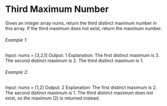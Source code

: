 # Third Maximum Number

Given an integer array nums, return the third distinct maximum number in this array. If the third maximum does not exist, return the maximum number. 

###### Example 1:

Input: nums = [3,2,1]
Output: 1
Explanation:
The first distinct maximum is 3.
The second distinct maximum is 2.
The third distinct maximum is 1.

###### Example 2:

Input: nums = [1,2]
Output: 2
Explanation:
The first distinct maximum is 2.
The second distinct maximum is 1.
The third distinct maximum does not exist, so the maximum (2) is returned instead.